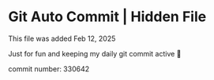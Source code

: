 # Git Auto Commit | Hidden File

This file was added Feb 12, 2025

Just for fun and keeping my daily git commit active 🤪

commit number: 330642
